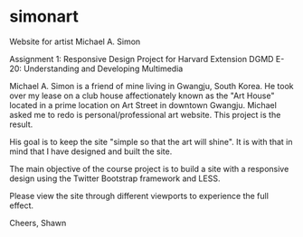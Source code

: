 simonart
========

Website for artist Michael A. Simon

Assignment 1: Responsive Design Project for
Harvard Extension DGMD E-20: Understanding and Developing Multimedia

Michael A. Simon is a friend of mine living in Gwangju, South Korea. He took over my lease on a club house affectionately known as the "Art House" located in a prime location on Art Street in downtown Gwangju. Michael asked me to redo is personal/professional art website. This project is the result.

His goal is to keep the site "simple so that the art will shine". It is with that in mind that I have designed and built the site.

The main objective of the course project is to build a site with a responsive design using the Twitter Bootstrap framework and LESS.

Please view the site through different viewports to experience the full effect.

Cheers,
Shawn
